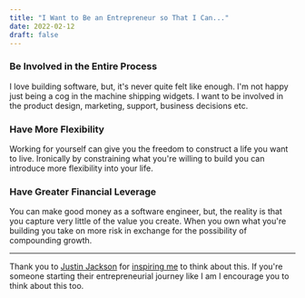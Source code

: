 ```yaml
---
title: "I Want to Be an Entrepreneur so That I Can..."
date: 2022-02-12
draft: false
---
```


### Be Involved in the Entire Process

I love building software, but, it's never quite felt like enough. I'm not happy just being a cog in the machine shipping widgets. I want to be involved in the product design, marketing, support, business decisions etc.

### Have More Flexibility

Working for yourself can give you the freedom to construct a life you want to live. Ironically by constraining what you're willing to build you can introduce more flexibility into your life.

### Have Greater Financial Leverage

You can make good money as a software engineer, but, the reality is that you capture very little of the value you create. When you own what you're building you take on more risk in exchange for the possibility of compounding growth.

---

Thank you to [Justin Jackson](https://justinjackson.ca/) for [inspiring me](https://youtu.be/TnWo6ex1C4E?t=638) to think about this. If you're someone starting their entrepreneurial journey like I am I encourage you to think about this too.
